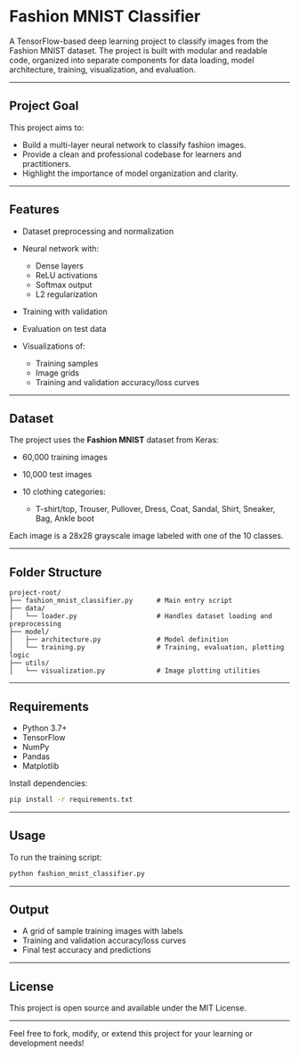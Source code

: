 # Fashion MNIST Classifier

A TensorFlow-based deep learning project to classify images from the Fashion MNIST dataset. The project is built with modular and readable code, organized into separate components for data loading, model architecture, training, visualization, and evaluation.

---

## Project Goal

This project aims to:

* Build a multi-layer neural network to classify fashion images.
* Provide a clean and professional codebase for learners and practitioners.
* Highlight the importance of model organization and clarity.

---

## Features

* Dataset preprocessing and normalization
* Neural network with:

  * Dense layers
  * ReLU activations
  * Softmax output
  * L2 regularization
* Training with validation
* Evaluation on test data
* Visualizations of:

  * Training samples
  * Image grids
  * Training and validation accuracy/loss curves

---

## Dataset

The project uses the **Fashion MNIST** dataset from Keras:

* 60,000 training images
* 10,000 test images
* 10 clothing categories:

  * T-shirt/top, Trouser, Pullover, Dress, Coat, Sandal, Shirt, Sneaker, Bag, Ankle boot

Each image is a 28x28 grayscale image labeled with one of the 10 classes.

---

## Folder Structure

```
project-root/
├── fashion_mnist_classifier.py      # Main entry script
├── data/
│   └── loader.py                    # Handles dataset loading and preprocessing
├── model/
│   ├── architecture.py              # Model definition
│   └── training.py                  # Training, evaluation, plotting logic
├── utils/
│   └── visualization.py             # Image plotting utilities
```

---

## Requirements

* Python 3.7+
* TensorFlow
* NumPy
* Pandas
* Matplotlib

Install dependencies:

```bash
pip install -r requirements.txt
```

---

## Usage

To run the training script:

```bash
python fashion_mnist_classifier.py
```

---

## Output

* A grid of sample training images with labels
* Training and validation accuracy/loss curves
* Final test accuracy and predictions

---

## License

This project is open source and available under the MIT License.

---

Feel free to fork, modify, or extend this project for your learning or development needs!
